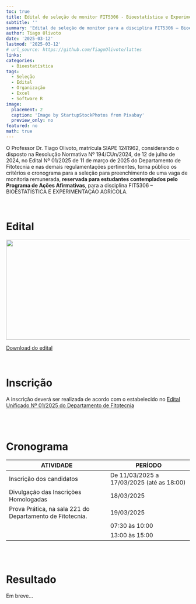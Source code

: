 ```yaml
---
toc: true
title: Edital de seleção de monitor FIT5306 - Bioestatística e Experimentação Agrícola 
subtitle: ''
summary: 'Edital de seleção de monitor para a disciplina FIT5306 – Bioestatística e Experimentação Agrícola.'
author: Tiago Olivoto
date: '2025-03-12'
lastmod: '2025-03-12'
# url_source: https://github.com/TiagoOlivoto/lattes
links:
categories:
  - Bioestatística
tags:
  - Seleção
  - Edital
  - Organização
  - Excel
  - Software R
image:
  placement: 2
  caption: 'Image by StartupStockPhotos from Pixabay'
  preview_only: no
featured: no
math: true
---
```



<script src="https://kit.fontawesome.com/1f72d6921a.js" crossorigin="anonymous"></script>



O Professor Dr. Tiago Olivoto, matrícula SIAPE 1241962, considerando o disposto na Resolução Normativa Nº 194/CUn/2024, de 12 de julho de 2024, no Edital Nº 01/2025 de 11 de março de 2025 do Departamento de Fitotecnia e nas demais regulamentações pertinentes, torna público os critérios e cronograma para a seleção para preenchimento de uma vaga de monitoria remunerada, **reservada para estudantes contemplados pelo Programa de Ações Afirmativas**, para a disciplina FIT5306 – BIOESTATÍSTICA E EXPERIMENTAÇÃO AGRÍCOLA.

<br> 

# <i class="fas fa-file-pdf"></i> Edital


<a href="https://github.com/NEPEM-UFSC/nepem/raw/master/content/post/edital_monitoria_bioestat/edital_monitor_bioestatistica_2025_assinado.pdf" target="_blank" rel="noopener"><img src="https://github.com/NEPEM-UFSC/nepem/blob/master/content/post/edital_monitoria_bioestat/image_criterios.png?raw=true" width="1000" height="273"/></a>


<a class="btn btn-success" href="https://github.com/NEPEM-UFSC/nepem/raw/master/content/post/edital_monitoria_bioestat/edital_monitor_bioestatistica_2025_assinado.pdf" target="_blank"><i class="fa fa-save"></i> Download do edital</a>

<br> 


# <i class="fas fa-file-export"></i> Inscrição

A inscrição deverá ser realizada de acordo com o estabelecido no [Edital Unificado Nº 01/2025 do Departamento de Fitotecnia](https://fit.ufsc.br/2025/03/11/processo-seletivo-para-monitor-2025/)

<br> 
<br> 

# <i class="fas fa-clock"></i> Cronograma

| **ATIVIDADE**                                            | **PERÍODO**                          |
|---------------------------------------------------------|--------------------------------------|
| Inscrição dos candidatos                                | De 11/03/2025 a 17/03/2025 (até as 18:00) |
| Divulgação das Inscrições Homologadas                   | 18/03/2025                           |
| Prova Prática, na sala 221 do Departamento de Fitotecnia. | 19/03/2025                           |
|                                                         | 07:30 às 10:00                       |
|                                                         | 13:00 às 15:00                        |

<br> 
<br> 


# <i class="fas fa-file-export"></i> Resultado

Em breve...

<!-- O Professor Dr. Tiago Olivoto, matrícula SIAPE 1241962, considerando o Edital de Seleção para Monitor remunerado da disciplina FIT5306 – Bioestatística e Experimentação Agrícola, divulga o resultado final após finalizadas as etapas do processo seletivo. -->


<!-- |     Matrícula     |     IAA$^1$    |     FIT5306$^2$    |     Histórico$^3$    |     Entrevista$^4$    |     MF$^5$     |     Classificação    | -->
<!-- |-------------------|-------------|-----------------|-------------------|--------------------|-------------|----------------------| -->
<!-- | 21202926                 | 6,74 | 7,00    | 6,90      | 8,75       | 8,01 | 1             | -->
<!-- | 21202911                 | 7,60 | 8,0    | 7,84      | 0,00       | 3,14 | 2             | -->
<!-- \$^1\$ Índice de Aproveitamento Acumulado -->
<!-- \$^2\$ Média na disciplina de Bioestatística e Experimentação Agrícola -->
<!-- \$^3\$ Nota referente ao histórico (IAA$\times$0,4 + FIT5306$\times$0,6) -->
<!-- \$^4\$ Nota da entrevista -->
<!-- \$^5\$ Média final (Histórico$\times$0,4 + Entrevista$\times$0,6) -->


<!-- <a class="btn btn-success" href="https://github.com/TiagoOlivoto/tiagoolivoto/raw/master/content/post/edital_monitoria_bioestat/resultado_monitoria_FIT5306_assinado.pdf" target="_blank"><i class="fa fa-save"></i> Download do resultado</a> -->


